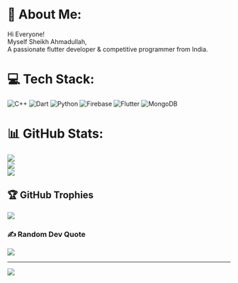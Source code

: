 # 💫 About Me:
Hi Everyone!<br>Myself Sheikh Ahmadullah, <br>A passionate flutter developer & competitive programmer from India.


# 💻 Tech Stack:
![C++](https://img.shields.io/badge/c++-%2300599C.svg?style=flat&logo=c%2B%2B&logoColor=white) ![Dart](https://img.shields.io/badge/dart-%230175C2.svg?style=flat&logo=dart&logoColor=white) ![Python](https://img.shields.io/badge/python-3670A0?style=flat&logo=python&logoColor=ffdd54) ![Firebase](https://img.shields.io/badge/firebase-%23039BE5.svg?style=flat&logo=firebase) ![Flutter](https://img.shields.io/badge/Flutter-%2302569B.svg?style=flat&logo=Flutter&logoColor=white) ![MongoDB](https://img.shields.io/badge/MongoDB-%234ea94b.svg?style=flat&logo=mongodb&logoColor=white)
# 📊 GitHub Stats:
![](https://github-readme-stats.vercel.app/api?username=SK-AHMD&theme=city_light&hide_border=false&include_all_commits=false&count_private=true)<br/>
![](https://github-readme-streak-stats.herokuapp.com/?user=SK-AHMD&theme=city_light&hide_border=false)<br/>
![](https://github-readme-stats.vercel.app/api/top-langs/?username=SK-AHMD&theme=city_light&hide_border=false&include_all_commits=false&count_private=true&layout=compact)

## 🏆 GitHub Trophies
![](https://github-profile-trophy.vercel.app/?username=SK-AHMD&theme=onestar&no-frame=false&no-bg=false&margin-w=4)

### ✍️ Random Dev Quote
![](https://quotes-github-readme.vercel.app/api?type=horizontal&theme=tokyonight)

---
[![](https://visitcount.itsvg.in/api?id=SK-AHMD&icon=5&color=1)](https://visitcount.itsvg.in)

<!-- Proudly created with GPRM ( https://gprm.itsvg.in ) -->
